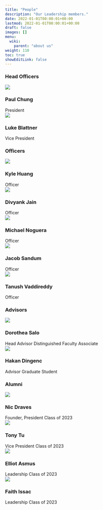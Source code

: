 ```yaml
---
title: "People"
description: "Our Leadership members."
date: 2022-01-01T00:00:01+00:00
lastmod: 2022-01-01T00:00:01+00:00
draft: false
images: []
menu:
  wiki:
    parent: "about us"
weight: 110
toc: true
showEditLink: false
---
```

<link rel="stylesheet" href="/css/people.css">

### Head Officers

<div>
 <div class="row" style="--bs-gutter-x: 15px;">
  <div class="col-md-4">
   <div class="our-team">
    <div class="pic">
     <img src="/images/people/paul.jpg">
    </div>
    <h3 class="title">Paul Chung</h3>
    <span class="role">President</span>
   </div>
  </div>
  <div class="col-md-4">
   <div class="our-team">
    <div class="pic">
     <img src="/images/people/default.jpg">
    </div>
    <h3 class="title">Luke Blattner</h3>
    <span class="role">Vice President</span>
   </div>
  </div>
</div>

### Officers

<div>
 <div class="row" style="--bs-gutter-x: 15px;">
  <div class="col-md-4">
   <div class="our-team">
    <div class="pic">
     <img src="/images/people/default.jpg">
    </div>
    <h3 class="title">Kyle Huang</h3>
    <span class="role">Officer</span>
   </div>
  </div>
  <div class="col-md-4">
   <div class="our-team">
    <div class="pic">
     <img src="/images/people/default.jpg">
    </div>
    <h3 class="title">Divyank Jain</h3>
    <span class="role">Officer</span>
   </div>
  </div>
  <div class="col-md-4">
   <div class="our-team">
    <div class="pic">
     <img src="/images/people/michael.png">
    </div>
    <h3 class="title">Michael Noguera</h3>
    <span class="role">Officer</span>
   </div>
  </div>
  <div class="col-md-4">
   <div class="our-team">
    <div class="pic">
     <img src="/images/people/default.jpg">
    </div>
    <h3 class="title">Jacob Sandum</h3>
    <span class="role">Officer</span>
   </div>
  </div>
  <div class="col-md-4">
   <div class="our-team">
    <div class="pic">
     <img src="/images/people/default.jpg">
    </div>
    <h3 class="title">Tanush Vaddireddy</h3>
    <span class="role">Officer</span>
   </div>
  </div>
</div>

### Advisors

<div>
 <div class="row" style="--bs-gutter-x: 15px;">
  <div class="col-md-4">
   <div class="our-team">
    <div class="pic">
     <img src="/images/people/dorothea.jpg">
    </div>
    <h3 class="title">Dorothea Salo</h3>
    <span class="role">Head Advisor</span>
    <span class="desc">Distinguished Faculty Associate</span>
   </div>
  </div>
  <div class="col-md-4">
   <div class="our-team">
    <div class="pic">
     <img src="/images/people/hakan.jpg">
    </div>
    <h3 class="title">Hakan Dingenc</h3>
    <span class="role">Advisor</span>
    <span class="desc">Graduate Student</span>
   </div>
  </div>
 </div>
</div>


### Alumni


<div>
  <div class="row" style="--bs-gutter-x: 15px;">
    <div class="col-md-4">
      <div class="our-team">
        <div class="pic">
          <img src="/images/people/nic.jpg">
        </div>
        <h3 class="title">Nic Draves</h3>
        <span class="role">Founder, President</span>
        <span class="desc">Class of 2023</span>
      </div>
    </div>
    <div class="col-md-4">
      <div class="our-team">
        <div class="pic">
          <img src="/images/people/tony.jpg">
        </div>
        <h3 class="title">Tony Tu</h3>
        <span class="role">Vice President</span>
        <span class="desc">Class of 2023</span>
      </div>
    </div>
    <div class="col-md-4">
      <div class="our-team">
        <div class="pic">
          <img src="/images/people/default.jpg">
        </div>
        <h3 class="title">Elliot Asmus</h3>
        <span class="role">Leadership</span>
        <span class="desc">Class of 2023</span>
      </div>
    </div>
    <div class="col-md-4">
      <div class="our-team">
        <div class="pic">
          <img src="/images/people/faith.png">
        </div>
        <h3 class="title">Faith Issac</h3>
        <span class="role">Leadership</span>
        <span class="desc">Class of 2023</span>
      </div>
    </div>
  </div>
</div>